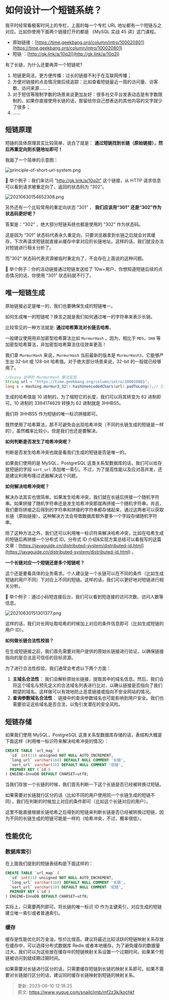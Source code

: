 # 如何设计一个短链系统？

我平时经常看极客时间上的专栏，上面的每一个专栏 URL 地址都有一个短链与之对应。比如你使用下面两个链接打开的都是 《MySQL 实战 45 讲》这门课程。



+ 原始链接：[https://time.geekbang.org/column/intro/100020801](https://time.geekbang.org/column/intro/100020801)
+ 短链 ：[http://gk.link/a/10q2I](http://gk.link/a/10q2I)



有了长链，为什么还要再弄一个短链呢?



1. 短链更简洁，更方便传播：过长的链接不利于在互联网传播；
2. 方便对链接的点击情况做后续追踪：比如查看短链最近一周的访问量、访客数、访问来源......；
3. 对于短信等限制字数的场景来说更加友好：很多社交平台发表动态是有字数限制的，如果你直接使用长链的话，那留给你自己想表达的其他内容的文字就少了很多；
4. ......



## 短链原理


短链的具体原理其实比较简单，说白了就是： **通过短链找到长链（原始链接），然后再重定向到长链地址即可！**



我画了一个简单的示意图：



![principle-of-short-url-system.png](./img/5bf91RwDltU_Jl7h/1691641086939-fa34389e-5c81-4016-9534-3550af16dba6-148130.png)



🌰 举个例子：我们来访问 “http://gk.link/a/10q2I” 这个链接，从 HTTP 请求信息可以看到请求被重定向了，返回的状态码为 “302”。



![20210630154652308.png](./img/5bf91RwDltU_Jl7h/1691641087015-660cc760-bb50-46aa-af09-ea4ff1601861-066266.png)



另外还有一个比较常用的重定向状态 “301” ， **我们应该用“301” 还是“302”作为状态码更好呢？**



答案是：“302” ，绝大部分短链系统也都是使用的 “302” 作为状态码。



这是因为 “301” 状态码代表永久重定向，只要浏览器拿到长链之后就会对其缓存，下次再请求短链就直接从缓存中拿对应的长链地址。这样的话，我们就没办法对短链进行相关分析了。



而“302” 状态码代表资源被临时重定向了，不会存在上面说的这种问题。



🌰 举个例子：你的活动链接通过短链发送给了 10w+用户，你想知道短链后续的点击情况的话，你使用 “301” 状态码就不行了。



## 唯一短链生成


原始链接必定是唯一的，我们也要确保生成的短链唯一。



如何生成唯一的短链呢？换言之就是我们如何通过唯一的字符串来表示长链。



比较常见的一种方法就是: **通过哈希算法对长链去哈希**。



一般建议使用用非加密型哈希算法比如 `MurmurHash` 。因为，相比于 `MD5`，`SHA` 等加密型哈希算法，非加密型哈希算法往往效率更高！



我们拿 `MurmurHash` 来说，`MurmurHash` 当前最新的版本是 `MurmurHash3`，它能够产生出 32-bit 或 128-bit 哈希值。对于绝大部分场景来说，32-bit 的一般就已经够用了。



```java
//Guava 自带的 MurmurHash 算法实现
String url = "https://time.geekbang.org/column/intro/100020801";
long s = Hashing.murmur3_32().hashUnencodedChars(url).padToLong();// 3394174629
```



生成的哈希值是 10 进制的，为了缩短它的长度，我们可以将其转变为 62 进制即可。10 进制的 3394174629 转换为 62 进制就是 3HHBS5。



我们将 3HHBS5 作为短链的唯一标识拼接即可。



既然使用了哈希算法，那不可避免会出现哈希冲突（不同的长链生成的短链是一样的），虽然概率比较小，但是我们也还是要解决。



**如何判断是否发生了哈希冲突呢？**



判断是否发生哈希冲突也就是看我们生成的短链是否是唯一的。



如果我们使用的是 MySQL，PostgreSQL 这类关系型数据库的话，我们可以给存放短链的字段 `sort_url` 添加唯一索引。不过，为了提高性能以及应对高并发，还是建议利用布隆过滤器解决这个问题。



**如何解决哈希冲突呢？**



解决办法其实也很简单。如果发生哈希冲突，我们就在长链后拼接一个随机字符串。如果拼接了随机字符串还是发生哈希冲突那就再拼接一个随机字符串。并且，我们要将拼接之后得到的字符串和拼接的字符串都存储起来，通过这两者可以获取长链（原始链接）。这种解决方法会导致数据库额外要多一个字段存储随机字符串。



除了这种方法之外，我们还可以利用唯一标识符来解决哈希冲突，比如在哈希生成的短链后再拼接一个分布式 ID。分布式 ID 介绍&实现方案总结可以看我写的这篇文章：[https://javaguide.cn/distributed-system/distributed-id.html](https://javaguide.cn/distributed-system/distributed-id.html) 。



**一个长链对应一个短链还是多个短链呢？**



这个还是要看具体的业务需求。个人建议是一个长链可以在不同的条件（比如生成短链的用户不同）下对应上不同的短链。这样的话，我们可以更好地对短链进行相关分析。



🌰 举个例子：通过小码短连接后台，我们可以看到短连接的访问次数、访问人数等信息。



![20210630151301377.png](./img/5bf91RwDltU_Jl7h/1691641087011-71712657-f80f-41dd-b0e4-4244818489bd-863921.png)



这样的话，我们对长网址取哈希的时候加上对应的条件信息即可（比如生成短链的用户 ID）。



**如何做长链合法性校验？**



在生成短链接之前，我们首先需要对用户提供的原始长链接进行验证，以确保链接指向的是合法且可信任的目标资源。



为了进行合法性校验，我们通常会考虑以下两个方面：



1. **主域名合法性**： 我们会解析原始长链接，提取其中的域名信息。然后，我们会将这个域名与预先定义的合法域名列表进行比对，以确认链接是否指向了我们期望的域名。这样做可以有效地防止恶意链接或指向不安全网站的情况。
2. **查询参数域名合法性**： 链接中的查询参数域名也可能影响到用户安全。我们也需要验证这些域名是否合法，以免引发潜在的安全风险。



## 短链存储


如果我们使用 MySQL，PostgreSQL 这类关系型数据库存储的话，表结构大概是下面这样（利用唯一标识符来解决哈希冲突的情况）：



```sql
CREATE TABLE `url_map` (
  `id` int(11) unsigned NOT NULL AUTO_INCREMENT,
  `long_url` varchar(160) DEFAULT NULL COMMENT '长链',
  `sort_url` varchar(10) DEFAULT NULL COMMENT '短链',
  PRIMARY KEY (`id`)
) ENGINE=InnoDB DEFAULT CHARSET=utf8;
```



当我们存放一个长链的时候，我们首先判断一下这个长链是否已经被转换过短链。



如果需要对长链就行区分的话（比如不同的用户使用同一个长链生成的短链不同），我们在判断的时候加上对应的条件即可（比如这个长链对应的用户）。



这里不能直接根据长链哈希之后得到的短链来判断长链是否已经被转换过短链，因为不同的长链生成的短链可能是一样的（哈希冲突，不过，概率很低）。



## 性能优化


### 数据库索引


在上面我们提到的短链表结构是下面这样的：



```sql
CREATE TABLE `url_map` (
  `id` int(11) unsigned NOT NULL AUTO_INCREMENT,
  `long_url` varchar(160) DEFAULT NULL COMMENT '长链',
  `sort_url` varchar(10) DEFAULT NULL COMMENT '短链',
  PRIMARY KEY (`id`)
) ENGINE=InnoDB DEFAULT CHARSET=utf8;
```



实际上，只需要两列即可。将长链的唯一标识 ID 作为主键索引，对应生成的短链建立唯一索引或者普通索引。



### 缓存


缓存是性能优化的万金油，性价比很高。建议将最近比较活跃的短链映射关系存放在缓存中，可以选择分布式数据库 Redis 或者本地缓存。为了避免缓存的数据量过大，我们可以为这些放在缓存中的短链映射关系设置一个过期时间，如果某个短链被访问到就续期过期时间。



如果需要对长链进行区分的话，只需要缓存短链到长链的映射关系即可。如果不需要对长链就行区分的话，建议同时缓存长链映射到短链的映射关系。



> 更新: 2023-08-10 12:18:25  
> 原文: <https://www.yuque.com/snailclimb/mf2z3k/kochkf>